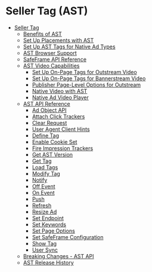 # Seller Tag (AST)

<div>

- [Seller Tag](seller-tag/seller-tag.html)
  - [Benefits of AST](seller-tag/benefits-of-ast.html)
  - [Set Up Placements with
    AST](seller-tag/set-up-placements-with-ast.html)
  - [Set Up AST Tags for Native Ad
    Types](seller-tag/set-up-ast-tags-for-native-ad-types.html)
  - [AST Browser Support](seller-tag/ast-browser-support.html)
  - [SafeFrame API Reference](seller-tag/safeframe-api-reference.html)
  - [AST Video Capabilities](seller-tag/ast-video-capabilities.html)
    - [Set Up On-Page Tags for Outstream
      Video](seller-tag/set-up-on-page-tags-for-outstream-video.html)
    - [Set Up On-Page Tags for Bannerstream
      Video](seller-tag/set-up-on-page-tags-for-bannerstream-video.html)
    - [Publisher Page-Level Options for
      Outstream](seller-tag/publisher-page-level-options-for-outstream.html)
    - [Native Video with AST](seller-tag/native-video-with-ast.html)
    - [Native Ad Video Player](seller-tag/native-ad-video-player.html)
  - [AST API Reference](seller-tag/ast-api-reference.html)
    - [Ad Object API](seller-tag/ad-object-api.html)
    - [Attach Click Trackers](seller-tag/attach-click-trackers.html)
    - [Clear Request](seller-tag/clear-request.html)
    - [User Agent Client
      Hints](seller-tag/ast-client-hints-for-adserver.html)
    - [Define Tag](seller-tag/define-tag.html)
    - [Enable Cookie Set](seller-tag/enable-cookie-set.html)
    - [Fire Impression
      Trackers](seller-tag/fire-impression-trackers.html)
    - [Get AST Version](seller-tag/get-ast-version.html)
    - [Get Tag](seller-tag/get-tag.html)
    - [Load Tags](seller-tag/load-tags.html)
    - [Modify Tag](seller-tag/modify-tag.html)
    - [Notify](seller-tag/notify.html)
    - [Off Event](seller-tag/off-event.html)
    - [On Event](seller-tag/on-event.html)
    - [Push](seller-tag/push.html)
    - [Refresh](seller-tag/refresh.html)
    - [Resize Ad](seller-tag/resize-ad.html)
    - [Set Endpoint](seller-tag/set-endpoint.html)
    - [Set Keywords](seller-tag/set-keywords.html)
    - [Set Page Options](seller-tag/set-page-options.html)
    - [Set SafeFrame
      Configuration](seller-tag/set-safeframe-configuration.html)
    - [Show Tag](seller-tag/show-tag.html)
    - [User Sync](seller-tag/user-sync.html)
  - [Breaking Changes - AST
    API](seller-tag/breaking-changes-ast-api.html)
  - [AST Release History](seller-tag/ast-release-history.html)

</div>
